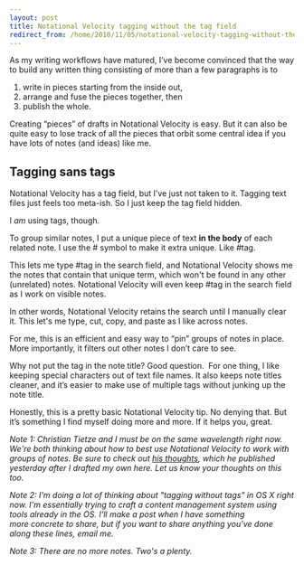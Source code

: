 ```yaml
---
layout: post
title: Notational Velocity tagging without the tag field
redirect_from: /home/2010/11/05/notational-velocity-tagging-without-the-tag-field/index.html
---
```

<p>As my writing workflows have matured, I’ve become convinced that the way to build any written thing consisting of more than a few paragraphs is to
<ol>
<li>write in pieces starting from the inside out,</li>
<li>arrange and fuse the pieces together, then</li>
<li>publish the whole.</li>
</ol>
<p>Creating “pieces” of drafts in Notational Velocity is easy. But it can also be quite easy to lose track of all the pieces that orbit some central idea if you have lots of notes (and ideas) like me.</p>
<h2 id="notationalvelocitytagging">Tagging sans tags</h2>
<p>Notational Velocity has a tag field, but I’ve just not taken to it. Tagging text files just feels too meta-ish.  So I just keep the tag field hidden.</p>
<p>I <em>am</em> using tags, though.</p>
<p>To group similar notes, I put a unique piece of text <strong>in the body</strong> of each related note. I use the # symbol to make it extra unique. Like #tag.</p>
<p>This lets me type #tag in the search field, and Notational Velocity shows me the notes that contain that unique term, which won't be found in any other (unrelated) notes. Notational Velocity will even keep #tag in the search field as I work on visible notes.</p>
<p>In other words, Notational Velocity retains the search until I manually clear it. This let's me type, cut, copy, and paste as I like across notes.</p>
<p>For me, this is an efficient and easy way to “pin” groups of notes in place. More importantly, it filters out other notes I don’t care to see.</p>
<p>Why not put the tag in the note title? Good question.  For one thing, I like keeping special characters out of text file names. It also keeps note titles cleaner, and it’s easier to make use of multiple tags without junking up the note title.</p>
<p>Honestly, this is a pretty basic Notational Velocity tip. No denying that. But it’s something I find myself doing more and more. If it helps you, great.</p>
<p><em>Note 1: Christian Tietze and I must be on the same wavelength right now. We're both thinking about how to best use Notational Velocity to work with groups of notes. Be sure to check out </em><a href="http://christiantietze.tumblr.com/post/1480460350/mass-edit-notes"><em>his thoughts</em></a><em>, which he published yesterday after I drafted my own here. Let us know your thoughts on this too.</em></p>
<p><em>Note 2: I'm doing a lot of thinking about "tagging without tags" in OS X right now. I'm essentially trying to craft a content management system using tools already in the OS. I'll make a post when I have something more concrete to share, but if you want to share anything you've done along these lines, email me.</em></p>
<p><em>Note 3: There are no more notes. Two's a plenty.</em></p>
